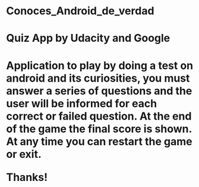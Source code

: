# Conoces_Android_de_verdad
<h1>Quiz App by Udacity and Google<h1>
Application to play by doing a test on android and its curiosities,
you must answer a series of questions and the user will be informed for each correct or failed question.
At the end of the game the final score is shown.
At any time you can restart the game or exit.


Thanks!
